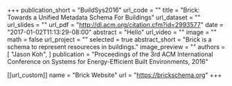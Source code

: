 +++
publication_short = "BuildSys2016"
url_code = ""
title = "Brick: Towards a Unified Metadata Schema For Buildings"
url_dataset = ""
url_slides = ""
url_pdf = "http://dl.acm.org/citation.cfm?id=2993577"
date = "2017-01-02T11:13:29-08:00"
abstract = "Hello"
url_video = ""
image = ""
math = false
url_project = ""
selected = true
abstract_short = "Brick is a schema to represent resoureces in buildings."
image_preview = ""
authors = [
  "Jason Koh",
]
publication = "Proceedings of the 3rd ACM International Conference on Systems for Energy-Efficient Built Environments, 2016"

[[url_custom]]
name = "Brick Website"
url = "https://brickschema.org"
+++

